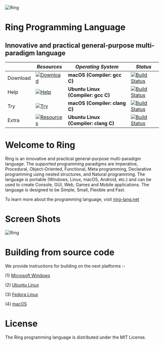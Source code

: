 ![Ring](https://raw.githubusercontent.com/ring-lang/ring/master/marketing/graphics/thering.jpg)

# Ring Programming Language

## Innovative and practical general-purpose multi-paradigm language

| |*Resources*|*Operating System*|*Status*|
|---|---|---|---|             																															 
|Download |[![Download](http://ring-lang.sourceforge.net/binaryrelease.svg)](http://ring-lang.sf.net/download.html)|**macOS (Compiler: gcc C)**      |[![Build Status](https://travis-ci.org/ring-lang/ring.png)](https://travis-ci.org/ring-lang/ring)|   
|Help |[![Help](http://ring-lang.sourceforge.net/documentation.svg)](http://ring-lang.sf.net/doc1.12/index.html)|**Ubuntu Linux (Compiler: gcc C)** |[![Build Status](https://travis-ci.org/ring-lang/ring.png)](https://travis-ci.org/ring-lang/ring)|                  
|Try |[![Try](http://ring-lang.sourceforge.net/interactive%20ring-use%20online-green.svg)](http://ring-lang.sf.net/cgi-bin/ringlang.cgi)|**macOS (Compiler: clang C)**      |[![Build Status](https://travis-ci.org/ring-lang/ring.png)](https://travis-ci.org/ring-lang/ring)|   
|Extra |[![Resources](http://ring-lang.sourceforge.net/resources-orange.svg)](http://ring-lang.sf.net/resources.html)|**Ubuntu Linux (Compiler: clang C)** |[![Build Status](https://travis-ci.org/ring-lang/ring.png)](https://travis-ci.org/ring-lang/ring)|                  

# Welcome to Ring

Ring is an innovative and practical general-purpose multi-paradigm language.
The supported programming paradigms are Imperative, Procedural, Object-Oriented, Functional,
Meta programming, Declarative programming using nested structures, and Natural programming.
The language is portable (Windows, Linux, macOS, Android, etc.) and can be used to create
Console, GUI, Web, Games and Mobile applications. 
The language is designed to be Simple, Small, Flexible and Fast. 

To learn more about the programming language, visit [ring-lang.net](http://ring-lang.sf.net)

# Screen Shots

![Ring](https://raw.githubusercontent.com/ring-lang/ring/master/marketing/graphics/newringshots.gif)

# Building from source code

We provide instructions for building on the next platforms :-

(1) [Microsoft Windows](README_Windows.md)

(2) [Ubuntu Linux](README_UbuntuLinux.md)

(3) [Fedora Linux](README_FedoraLinux.md)

(4) [macOS](README_macOS.md)

# License 

The  Ring  programming  language  is  distributed  under  the  MIT  License.

